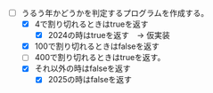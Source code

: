 - [ ] うるう年かどうかを判定するプログラムを作成する。
    - [x] 4で割り切れるときはtrueを返す
        - [x] 2024の時はtrueを返す　-> 仮実装
    - [x] 100で割り切れるときはfalseを返す　
    - [ ] 400で割り切れるときはtrueを返す。
    - [x] それ以外の時はfalseを返す
        - [x] 2025の時はfalseを返す
